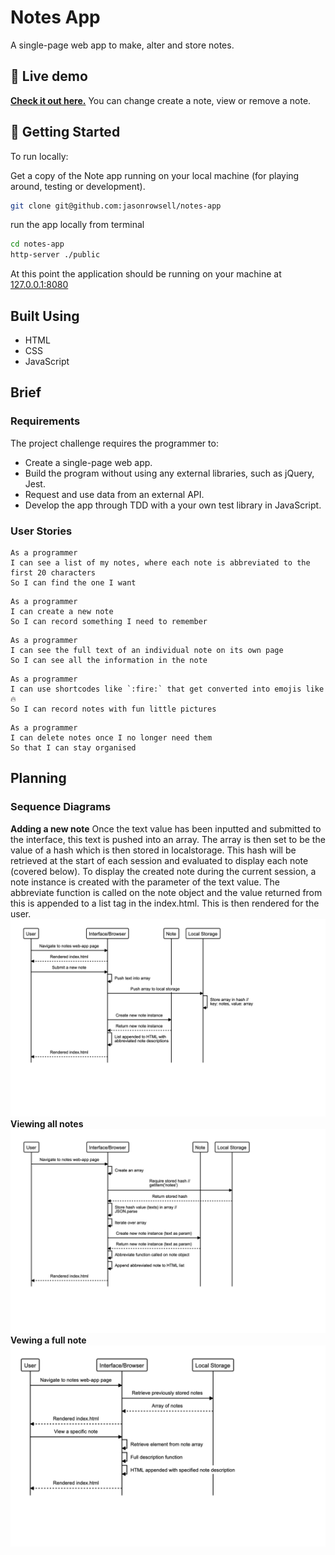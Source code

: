 # Notes App

A single-page web app to make, alter and store notes.

## 👀 Live demo

**[Check it out here.](#)** You can change create a note, view or remove a note.

## 🏁 Getting Started

To run locally:

Get a copy of the Note app running on your local machine (for playing around, testing or development).

```sh
git clone git@github.com:jasonrowsell/notes-app
```

run the app locally from terminal

```sh
cd notes-app
http-server ./public
```

At this point the application should be running on your machine at [127.0.0.1:8080](http://127.0.0.1:8080/)

## Built Using

- HTML
- CSS
- JavaScript

## Brief

### Requirements

The project challenge requires the programmer to:

- Create a single-page web app.
- Build the program without using any external libraries, such as jQuery, Jest.
- Request and use data from an external API.
- Develop the app through TDD with a your own test library in JavaScript.

### User Stories

```
As a programmer
I can see a list of my notes, where each note is abbreviated to the first 20 characters
So I can find the one I want
```

```
As a programmer
I can create a new note
So I can record something I need to remember
```

```
As a programmer
I can see the full text of an individual note on its own page
So I can see all the information in the note
```

```
As a programmer
I can use shortcodes like `:fire:` that get converted into emojis like 🔥
So I can record notes with fun little pictures
```

```
As a programmer
I can delete notes once I no longer need them
So that I can stay organised
```

## Planning

### Sequence Diagrams

**Adding a new note**
Once the text value has been inputted and submitted to the interface, this text is pushed into an array. The array is then set to be the value of a hash which is then stored in localstorage. This hash will be retrieved at the start of each session and evaluated to display each note (covered below). To display the created note during the current session, a note instance is created with the parameter of the text value. The abbreviate function is called on the note object and the value returned from this is appended to a list tag in the index.html. This is then rendered for the user.
![Adding a new note](./public/images/addingnote.png)
**Viewing all notes**
![Viewing all notes](./public/images/displaynotes.png)
**Vewing a full note**
![Vewing a full note](./public/images/fulldescription.png)

